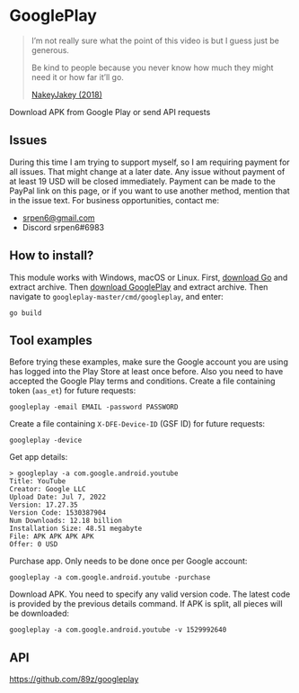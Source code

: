 # GooglePlay

> I’m not really sure what the point of this video is but I guess just be
> generous.
>
> Be kind to people because you never know how much they might need it or how
> far it’ll go.
>
> [NakeyJakey (2018)](//youtube.com/watch?v=Cr0UYNKmrUs)

Download APK from Google Play or send API requests

## Issues

During this time I am trying to support myself, so I am requiring payment for
all issues. That might change at a later date. Any issue without payment of at
least 19 USD will be closed immediately. Payment can be made to the PayPal link
on this page, or if you want to use another method, mention that in the issue
text. For business opportunities, contact me:

- srpen6@gmail.com
- Discord srpen6#6983

## How to install?

This module works with Windows, macOS or Linux. First, [download Go][2] and
extract archive. Then [download&nbsp;GooglePlay][3] and extract archive. Then
navigate to `googleplay-master/cmd/googleplay`, and enter:

~~~
go build
~~~

[2]://go.dev/dl
[3]://github.com/89z/googleplay/archive/refs/heads/master.zip

## Tool examples

Before trying these examples, make sure the Google account you are using has
logged into the Play&nbsp;Store at least once before. Also you need to have
accepted the Google Play terms and conditions. Create a file containing token
(`aas_et`) for future requests:

~~~
googleplay -email EMAIL -password PASSWORD
~~~

Create a file containing `X-DFE-Device-ID` (GSF ID) for future requests:

~~~
googleplay -device
~~~

Get app details:

~~~
> googleplay -a com.google.android.youtube
Title: YouTube
Creator: Google LLC
Upload Date: Jul 7, 2022
Version: 17.27.35
Version Code: 1530387904
Num Downloads: 12.18 billion
Installation Size: 48.51 megabyte
File: APK APK APK APK
Offer: 0 USD
~~~

Purchase app. Only needs to be done once per Google account:

~~~
googleplay -a com.google.android.youtube -purchase
~~~

Download APK. You need to specify any valid version code. The latest code is
provided by the previous details command. If APK is split, all pieces will be
downloaded:

~~~
googleplay -a com.google.android.youtube -v 1529992640
~~~

## API

https://github.com/89z/googleplay
